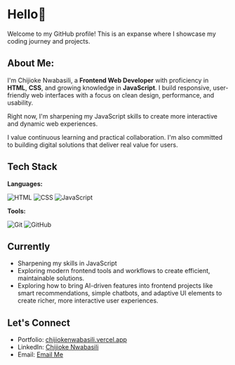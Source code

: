 # Hello👋

Welcome to my GitHub profile! This is an expanse where I showcase my coding journey and projects.

## About Me:

I'm Chijioke Nwabasili, a **Frontend Web Developer** with proficiency in **HTML**, **CSS**, and growing knowledge in **JavaScript**. I build responsive, user-friendly web interfaces with a focus on clean design, performance, and usability.

Right now, I'm sharpening my JavaScript skills to create more interactive and dynamic web experiences.

I value continuous learning and practical collaboration. I'm also committed to building digital solutions that deliver real value for users.

## Tech Stack

**Languages:**

![HTML](https://img.shields.io/badge/-HTML5-E34F26?style=flat&logo=html5&logoColor=white)
![CSS](https://img.shields.io/badge/-CSS3-1572B6?style=flat&logo=css3&logoColor=white)
![JavaScript](https://img.shields.io/badge/-JavaScript-F7DF1E?style=flat&logo=javascript&logoColor=black)

**Tools:**

![Git](https://img.shields.io/badge/-Git-F05032?style=flat&logo=git&logoColor=white)
![GitHub](https://img.shields.io/badge/-GitHub-181717?style=flat&logo=github&logoColor=white)

## Currently

- Sharpening my skills in JavaScript
- Exploring modern frontend tools and workflows to create efficient, maintainable solutions.
- Exploring how to bring AI-driven features into frontend projects like smart recommendations, simple chatbots, and adaptive UI elements to create richer, more interactive user experiences.

## Let's Connect

- Portfolio: [chijiokenwabasili.vercel.app](https://chijiokenwabasili.vercel.app)
- LinkedIn: [Chijioke Nwabasili](https://linkedin.com/in/chijioke-nwabasili)
- Email: [Email Me](mailto:chijioke.nwabasili2021@gmail.com)

